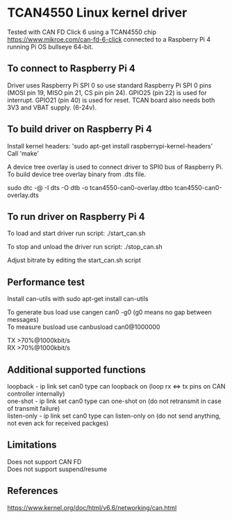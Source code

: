 # TCAN4550 Linux kernel driver

Tested with CAN FD Click 6 using a TCAN4550 chip https://www.mikroe.com/can-fd-6-click connected to a Raspberry Pi 4 running Pi OS bullseye 64-bit.

## To connect to Raspberry Pi 4

Driver uses Raspberry Pi SPI 0 so use standard Raspberry Pi SPI 0 pins (MOSI pin 19, MISO pin 21, CS pin pin 24). GPIO25 (pin 22) is used for interrupt. GPIO21 (pin 40) is used for reset. TCAN board also needs both 3V3 and VBAT supply. (6-24v).

## To build driver on Raspberry Pi 4

Install kernel headers: 'sudo apt-get install raspberrypi-kernel-headers'  
Call 'make'  

A device tree overlay is used to connect driver to SPI0 bus of Raspberry Pi. To build device tree overlay binary from .dts file.  

sudo dtc -@ -I dts -O dtb -o tcan4550-can0-overlay.dtbo tcan4550-can0-overlay.dts  

## To run driver on Raspberry Pi 4

To load and start driver run script: ./start_can.sh  

To stop and unload the driver run script: ./stop_can.sh  

Adjust bitrate by editing the start_can.sh script  

## Performance test
Install can-utils with sudo apt-get install can-utils  

To generate bus load use cangen can0 -g0 (g0 means no gap between messages)  
To measure busload use canbusload can0@1000000  

TX >70%@1000kbit/s  
RX >70%@1000kbit/s  

## Additional supported functions

loopback - ip link set can0 type can loopback on (loop rx <=> tx pins on CAN controller internally)  
one-shot - ip link set can0 type can one-shot on (do not retransmit in case of transmit failure)  
listen-only - ip link set can0 type can listen-only on (do not send anything, not even ack for received packges)  

## Limitations
Does not support CAN FD   
Does not support suspend/resume   

## References
https://www.kernel.org/doc/html/v6.6/networking/can.html



